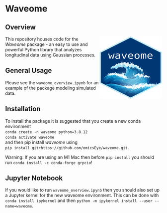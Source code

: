 # Waveome

<!-- ![waveome logo](./figures/hex-waveome.png) -->
<!-- <img src="./figures/hex-waveome.png" width="200" height="200"> -->

## Overview
<img style="float: right;" width="200" height="200" src="./figures/hex-waveome.png">

This repository houses code for the _Waveome_ package - an easy to use and powerful Python library that analyzes longitudinal data using Gaussian processes. 

## General Usage
Please see the `waveome_overview.ipynb` for an example of the package modeling simulated data.

## Installation
To install the package it is suggested that you create a new conda environment   
`conda create -n waveome python=3.8.12`   
`conda activate waveome`   
and then pip install _waveome_ using    
`pip install git+https://github.com/omicsEye/waveome.git`.

Warning: If you are using an M1 Mac then before `pip install` you should run `conda install -c conda-forge grpcio`!

## Jupyter Notebook
If you would like to run `waveome_overview.ipynb` then you should also set up a Jupyter kernel for the new waveome environment. This can be done with `conda install ipykernel` and then `python -m ipykernel install --user --name=waveome`.
